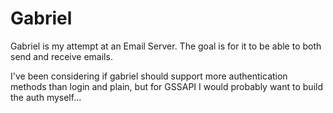 # Gabriel

Gabriel is my attempt at an Email Server. The goal is for it to be able to both
send and receive emails.

I've been considering if gabriel should support more authentication methods than login and plain, but for GSSAPI I would probably want to build the auth myself...
